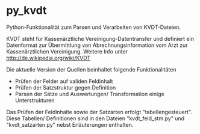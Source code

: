 py_kvdt
=======

Python-Funktionalität zum Parsen und Verarbeiten von KVDT-Dateien.

KVDT steht für Kassenärztliche Vereinigung-Datentransfer und definiert ein 
Datenformat zur Übermittlung von Abrechnungsinformation vom Arzt zur 
Kassenärztlichen Vereinigung. Weitere Info unter http://de.wikipedia.org/wiki/KVDT

Die aktuelle Version der Quellen beinhaltet folgende Funktionalitäten

- Prüfen der Felder auf validen Feldinhalt
- Prüfen der Satzstruktur gegen Definition
- Parsen der Sätze und Auswertungen/ Transformation einige Unterstrukturen

Das Prüfen der Feldinhalte sowie der Satzarten erfolgt "tabellengesteuert". Diese
Tabellen/ Definitionen sind in den Dateien "kvdt_feld_stm.py" und "kvdt_satzarten.py"
nebst Erläuterungen enthalten. 




